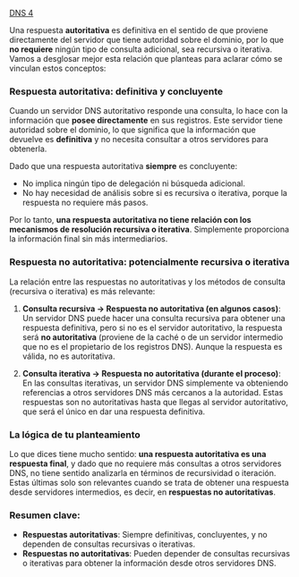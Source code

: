 [DNS 4](./SR0304.md)

Una respuesta **autoritativa** es definitiva en el sentido de que proviene directamente del servidor que tiene autoridad sobre el dominio, por lo que **no requiere** ningún tipo de consulta adicional, sea recursiva o iterativa. Vamos a desglosar mejor esta relación que planteas para aclarar cómo se vinculan estos conceptos:

### Respuesta autoritativa: definitiva y concluyente
Cuando un servidor DNS autoritativo responde una consulta, lo hace con la información que **posee directamente** en sus registros. Este servidor tiene autoridad sobre el dominio, lo que significa que la información que devuelve es **definitiva** y no necesita consultar a otros servidores para obtenerla.

Dado que una respuesta autoritativa **siempre** es concluyente:
- No implica ningún tipo de delegación ni búsqueda adicional.
- No hay necesidad de análisis sobre si es recursiva o iterativa, porque la respuesta no requiere más pasos.

Por lo tanto, **una respuesta autoritativa no tiene relación con los mecanismos de resolución recursiva o iterativa**. Simplemente proporciona la información final sin más intermediarios.

### Respuesta no autoritativa: potencialmente recursiva o iterativa
La relación entre las respuestas no autoritativas y los métodos de consulta (recursiva o iterativa) es más relevante:

1. **Consulta recursiva → Respuesta no autoritativa (en algunos casos)**:
   Un servidor DNS puede hacer una consulta recursiva para obtener una respuesta definitiva, pero si no es el servidor autoritativo, la respuesta será **no autoritativa** (proviene de la caché o de un servidor intermedio que no es el propietario de los registros DNS). Aunque la respuesta es válida, no es autoritativa.

2. **Consulta iterativa → Respuesta no autoritativa (durante el proceso)**:
   En las consultas iterativas, un servidor DNS simplemente va obteniendo referencias a otros servidores DNS más cercanos a la autoridad. Estas respuestas son no autoritativas hasta que llegas al servidor autoritativo, que será el único en dar una respuesta definitiva.

### La lógica de tu planteamiento
Lo que dices tiene mucho sentido: **una respuesta autoritativa es una respuesta final**, y dado que no requiere más consultas a otros servidores DNS, no tiene sentido analizarla en términos de recursividad o iteración. Estas últimas solo son relevantes cuando se trata de obtener una respuesta desde servidores intermedios, es decir, en **respuestas no autoritativas**.

### Resumen clave:
- **Respuestas autoritativas**: Siempre definitivas, concluyentes, y no dependen de consultas recursivas o iterativas.
- **Respuestas no autoritativas**: Pueden depender de consultas recursivas o iterativas para obtener la información desde otros servidores DNS.
